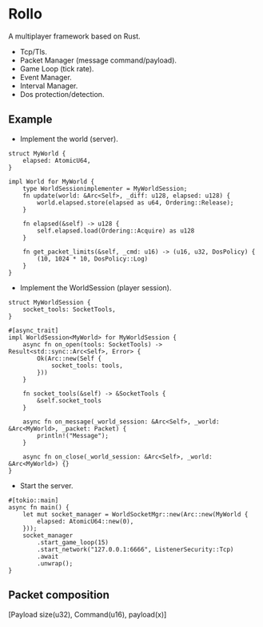 # Rollo

A multiplayer framework based on Rust.

- Tcp/Tls.
- Packet Manager (message command/payload).
- Game Loop (tick rate).
- Event Manager.
- Interval Manager.
- Dos protection/detection.

## Example

- Implement the world (server).

````rust,no_run
struct MyWorld {
    elapsed: AtomicU64,
}

impl World for MyWorld {
    type WorldSessionimplementer = MyWorldSession;
    fn update(world: &Arc<Self>, _diff: u128, elapsed: u128) {
        world.elapsed.store(elapsed as u64, Ordering::Release);
    }

    fn elapsed(&self) -> u128 {
        self.elapsed.load(Ordering::Acquire) as u128
    }

    fn get_packet_limits(&self, _cmd: u16) -> (u16, u32, DosPolicy) {
        (10, 1024 * 10, DosPolicy::Log)
    }
}
````

- Implement the WorldSession (player session).

```rust,no_run
struct MyWorldSession {
    socket_tools: SocketTools,
}

#[async_trait]
impl WorldSession<MyWorld> for MyWorldSession {
    async fn on_open(tools: SocketTools) -> Result<std::sync::Arc<Self>, Error> {
        Ok(Arc::new(Self {
            socket_tools: tools,
        }))
    }

    fn socket_tools(&self) -> &SocketTools {
        &self.socket_tools
    }

    async fn on_message(_world_session: &Arc<Self>, _world: &Arc<MyWorld>, _packet: Packet) {
        println!("Message");
    }

    async fn on_close(_world_session: &Arc<Self>, _world: &Arc<MyWorld>) {}
}
````

- Start the server.

````rust,no_run
#[tokio::main]
async fn main() {
    let mut socket_manager = WorldSocketMgr::new(Arc::new(MyWorld {
        elapsed: AtomicU64::new(0),
    }));
    socket_manager
        .start_game_loop(15)
        .start_network("127.0.0.1:6666", ListenerSecurity::Tcp)
        .await
        .unwrap();
}
````

## Packet composition

[Payload size(u32), Command(u16), payload(x)]